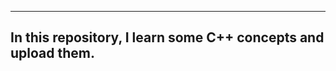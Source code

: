 ------------------------------------------------------------
In this repository, I learn some C++ concepts and upload them.
------------------------------------------------------------
